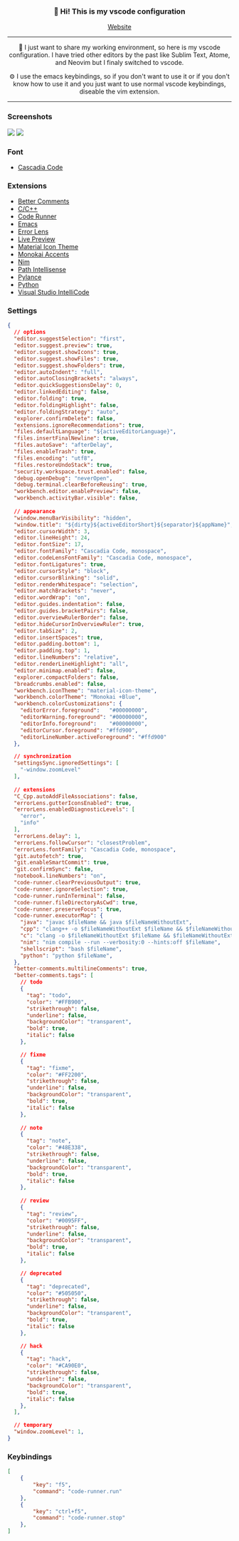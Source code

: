<h3 align="center">👋 Hi! This is my vscode configuration</h3>
<p align="center">
  <a href="https://gael-lopes-da-silva.github.io/MyPortfolio/">Website</a>
</p>

---

<p align="center">🔌 I just want to share my working environment, so here is my vscode configuration. I have tried other editors by the past like Sublim Text, Atome, and Neovim but I finaly switched to vscode.</p>

<p align="center">⚙️ I use the emacs keybindings, so if you don't want to use it or if you don't know how to use it and you just want to use normal vscode keybindings, diseable the vim extension.</p>

---

### Screenshots
![](screenshots/Screenshot1.png)
![](screenshots/Screenshot2.png)

### Font
- [Cascadia Code](https://github.com/microsoft/cascadia-code)

### Extensions
- [Better Comments](https://marketplace.visualstudio.com/items?itemName=aaron-bond.better-comments)
- [C/C++](https://marketplace.visualstudio.com/items?itemName=ms-vscode.cpptools)
- [Code Runner](https://marketplace.visualstudio.com/items?itemName=formulahendry.code-runner)
- [Emacs](https://marketplace.visualstudio.com/items?itemName=vscodeemacs.emacs)
- [Error Lens](https://marketplace.visualstudio.com/items?itemName=usernamehw.errorlens)
- [Live Preview](https://marketplace.visualstudio.com/items?itemName=ms-vscode.live-server)
- [Material Icon Theme](https://marketplace.visualstudio.com/items?itemName=PKief.material-icon-theme)
- [Monokai Accents](https://marketplace.visualstudio.com/items?itemName=tw.monokai-accent)
- [Nim](https://marketplace.visualstudio.com/items?itemName=nimsaem.nimvscode)
- [Path Intellisense](https://marketplace.visualstudio.com/items?itemName=christian-kohler.path-intellisense)
- [Pylance](https://marketplace.visualstudio.com/items?itemName=ms-python.vscode-pylance)
- [Python](https://marketplace.visualstudio.com/items?itemName=ms-python.python)
- [Visual Studio IntelliCode](https://marketplace.visualstudio.com/items?itemName=VisualStudioExptTeam.vscodeintellicode)

### Settings
~~~json with comments
{
  // options
  "editor.suggestSelection": "first",
  "editor.suggest.preview": true,
  "editor.suggest.showIcons": true,
  "editor.suggest.showFiles": true,
  "editor.suggest.showFolders": true,
  "editor.autoIndent": "full",
  "editor.autoClosingBrackets": "always",
  "editor.quickSuggestionsDelay": 0,
  "editor.linkedEditing": false,
  "editor.folding": true,
  "editor.foldingHighlight": false,
  "editor.foldingStrategy": "auto",
  "explorer.confirmDelete": false,
  "extensions.ignoreRecommendations": true,
  "files.defaultLanguage": "${activeEditorLanguage}",
  "files.insertFinalNewline": true,
  "files.autoSave": "afterDelay",
  "files.enableTrash": true,
  "files.encoding": "utf8",
  "files.restoreUndoStack": true,
  "security.workspace.trust.enabled": false,
  "debug.openDebug": "neverOpen",
  "debug.terminal.clearBeforeReusing": true,
  "workbench.editor.enablePreview": false,
  "workbench.activityBar.visible": false,
  
  // appearance
  "window.menuBarVisibility": "hidden",
  "window.title": "${dirty}${activeEditorShort}${separator}${appName}",
  "editor.cursorWidth": 3,
  "editor.lineHeight": 24,
  "editor.fontSize": 17,
  "editor.fontFamily": "Cascadia Code, monospace",
  "editor.codeLensFontFamily": "Cascadia Code, monospace",
  "editor.fontLigatures": true,
  "editor.cursorStyle": "block",
  "editor.cursorBlinking": "solid",
  "editor.renderWhitespace": "selection",
  "editor.matchBrackets": "never",
  "editor.wordWrap": "on",
  "editor.guides.indentation": false,
  "editor.guides.bracketPairs": false,
  "editor.overviewRulerBorder": false,
  "editor.hideCursorInOverviewRuler": true,
  "editor.tabSize": 2,
  "editor.insertSpaces": true,
  "editor.padding.bottom": 1,
  "editor.padding.top": 1,
  "editor.lineNumbers": "relative",
  "editor.renderLineHighlight": "all",
  "editor.minimap.enabled": false,
  "explorer.compactFolders": false,
  "breadcrumbs.enabled": false,
  "workbench.iconTheme": "material-icon-theme",
  "workbench.colorTheme": "Monokai +Blue",
  "workbench.colorCustomizations": {
    "editorError.foreground":   "#00000000",
    "editorWarning.foreground": "#00000000",
    "editorInfo.foreground":    "#00000000",
    "editorCursor.foreground": "#ffd900",
    "editorLineNumber.activeForeground": "#ffd900"
  },

  // synchronization
  "settingsSync.ignoredSettings": [
    "-window.zoomLevel"
  ],
  
  // extensions
  "C_Cpp.autoAddFileAssociations": false,
  "errorLens.gutterIconsEnabled": true,
  "errorLens.enabledDiagnosticLevels": [
    "error",
    "info"
  ],
  "errorLens.delay": 1,
  "errorLens.followCursor": "closestProblem",
  "errorLens.fontFamily": "Cascadia Code, monospace",
  "git.autofetch": true,
  "git.enableSmartCommit": true,
  "git.confirmSync": false,
  "notebook.lineNumbers": "on",
  "code-runner.clearPreviousOutput": true,
  "code-runner.ignoreSelection": true,
  "code-runner.runInTerminal": false,
  "code-runner.fileDirectoryAsCwd": true,
  "code-runner.preserveFocus": true,
  "code-runner.executorMap": {
    "java": "javac $fileName && java $fileNameWithoutExt",
    "cpp": "clang++ -o $fileNameWithoutExt $fileName && $fileNameWithoutExt",
    "c": "clang -o $fileNameWithoutExt $fileName && $fileNameWithoutExt",
    "nim": "nim compile --run --verbosity:0 --hints:off $fileName",
    "shellscript": "bash $fileName",
    "python": "python $fileName",
  },
  "better-comments.multilineComments": true,
  "better-comments.tags": [
    // todo
    {
      "tag": "todo",
      "color": "#FFB900",
      "strikethrough": false,
      "underline": false,
      "backgroundColor": "transparent",
      "bold": true,
      "italic": false
    },

    // fixme
    {
      "tag": "fixme",
      "color": "#FF2200",
      "strikethrough": false,
      "underline": false,
      "backgroundColor": "transparent",
      "bold": true,
      "italic": false
    },
    
    // note
    {
      "tag": "note",
      "color": "#48E338",
      "strikethrough": false,
      "underline": false,
      "backgroundColor": "transparent",
      "bold": true,
      "italic": false
    },
  
    // review
    {
      "tag": "review",
      "color": "#0095FF",
      "strikethrough": false,
      "underline": false,
      "backgroundColor": "transparent",
      "bold": true,
      "italic": false
    },

    // deprecated
    {
      "tag": "deprecated",
      "color": "#505050",
      "strikethrough": false,
      "underline": false,
      "backgroundColor": "transparent",
      "bold": true,
      "italic": false
    },

    // hack
    {
      "tag": "hack",
      "color": "#CA90E0",
      "strikethrough": false,
      "underline": false,
      "backgroundColor": "transparent",
      "bold": true,
      "italic": false
    },
  ],

  // temporary
  "window.zoomLevel": 1,
}
~~~

### Keybindings
~~~json with comments
[
    {
        "key": "f5",
        "command": "code-runner.run"
    },
    {
        "key": "ctrl+f5",
        "command": "code-runner.stop"
    },
]
~~~
